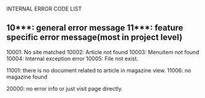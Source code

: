 INTERNAL ERROR CODE LIST

10***: general error message
11***: feature specific error message(most in project level)
--------------------------
10001: No site matched
10002: Article not found
10003: Menuitem not found
10004: Internal exception error
10005: File not exist.


11001: there is no document related to article in magazine view.
11006: no magazine found
		
20000: no error info or just visit page directly.

